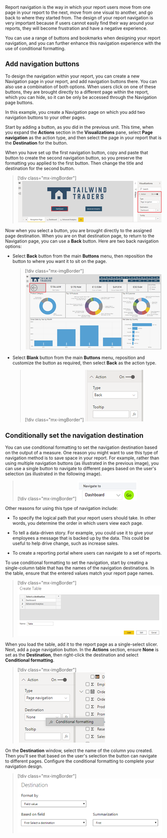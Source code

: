 Report navigation is the way in which your report users move from one page in your report to the next, move from one visual to another, and go back to where they started from. The design of your report navigation is very important because if users cannot easily find their way around your reports, they will become frustration and have a negative experience.

You can use a range of buttons and bookmarks when designing your report navigation, and you can further enhance this navigation experience with the use of conditional formatting.

## Add navigation buttons

To design the navigation within your report, you can create a new Navigation page in your report, and add navigation buttons there. You can also use a combination of both options. When users click on one of these buttons, they are brought directly to a different page within the report, which you can hide, so it can be only be accessed through the Navigation page buttons.

In this example, you create a Navigation page on which you add two navigation buttons to your other pages.

Start by adding a button, as you did in the previous unit. This time, when you expand the **Actions** section in the **Visualizations** pane, select **Page navigation** as the action type, and then select the page in your report that is the **Destination** for the button.

When you have set up the first navigation button, copy and paste that button to create the second navigation button, so you preserve the formatting you applied to the first button. Then change the title and destination for the second button.

> [!div class="mx-imgBorder"]
> [![Assign bookmark as action for button](../media/4-assign-bookmark-as-action-ss.png)](../media/4-assign-bookmark-as-action-ss.png#lightbox)

Now when you select a button, you are brought directly to the assigned page destination. When you are on that destination page, to return to the Navigation page, you can use a **Back** button. Here are two back navigation options:

-   Select **Back** button from the main **Buttons** menu, then reposition the button to where you want it to sit on the page.

	> [!div class="mx-imgBorder"]
	> [![Add default back button](../media/4-add-default-back-button-ssm.png)](../media/4-add-default-back-button-ssm.png#lightbox)

-   Select **Blank** button from the main **Buttons** menu, reposition and customize the button as required, then select **Back** as the action type.

	> [!div class="mx-imgBorder"]
	> [![Add customized back button](../media/4-add-customized-back-button-ssm.png)](../media/4-add-customized-back-button-ssm.png#lightbox)

## Conditionally set the navigation destination

You can use conditional formatting to set the navigation destination based on the output of a measure. One reason you might want to use this type of navigation method is to save space in your report. For example, rather than using multiple navigation buttons (as illustrated in the previous image), you can use a single button to navigate to different pages based on the user's selection (as illustrated in the following image).

> [!div class="mx-imgBorder"]
> [![Conditional navigation](../media/4-conditional-navigation-ss.png)](../media/4-conditional-navigation-ss.png#lightbox)

Other reasons for using this type of navigation include:

-   To specify the logical path that your report users should take. In other words, you determine the order in which users view each page.

-   To tell a data-driven story. For example, you could use it to give your employees a message that is backed up by the data. This could be useful to help drive change, such as increase sales.

-   To create a reporting portal where users can navigate to a set of reports.

To use conditional formatting to set the navigation, start by creating a single-column table that has the names of the navigation destinations. In the table, ensure that the entered values match your report page names.

> [!div class="mx-imgBorder"]
> [![Create and load a table to use for conditional navigation](../media/4-load-table-ss.png)](../media/4-load-table-ss.png#lightbox)

When you load the table, add it to the report page as a single-select slicer. Next, add a page navigation button. In the **Actions** section, ensure **None** is set as the **Destination**, then right-click the destination and select **Conditional formatting**. 

> [!div class="mx-imgBorder"]
> [![Select the conditional formatting option for destination](../media/4-conditional-formatting-option-ss.png)](../media/4-conditional-formatting-option-ss.png#lightbox)

On the **Destination** window, select the name of the column you created. Then you'll see that based on the user's selection the button can navigate to different pages. Configure the conditional formatting to complete your navigation design.

> [!div class="mx-imgBorder"]
> [![Configure conditional navigation](../media/4-conditional-navigation-configuration-ss.png)](../media/4-conditional-navigation-configuration-ss.png#lightbox)
